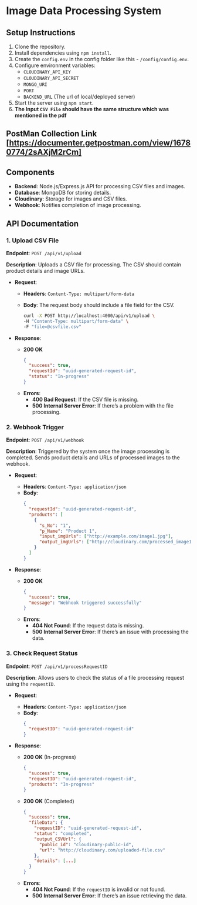 # Image Data Processing System

## Setup Instructions

1. Clone the repository.
2. Install dependencies using `npm install`.
3. Create the `config.env` in the config folder like this - `/config/config.env`.
4. Configure environment variables:
   - `CLOUDINARY_API_KEY`
   - `CLOUDINARY_API_SECRET`
   - `MONGO_URI`
   - `PORT`
   - `BACKEND_URL` (The url of local/deployed server)
5. Start the server using `npm start`.
6. **The Input `CSV File` should have the same structure which was mentioned in the pdf**

## PostMan Collection Link [https://documenter.getpostman.com/view/16780774/2sAXjM2rCm]

## Components

- **Backend**: Node.js/Express.js API for processing CSV files and images.
- **Database**: MongoDB for storing details.
- **Cloudinary**: Storage for images and CSV files.
- **Webhook**: Notifies completion of image processing.

## API Documentation

### **1. Upload CSV File**

**Endpoint**: `POST /api/v1/upload`

**Description**: Uploads a CSV file for processing. The CSV should contain product details and image URLs.

- **Request**:

  - **Headers**: `Content-Type: multipart/form-data`
  - **Body**: The request body should include a file field for the CSV.

    ```bash
    curl -X POST http://localhost:4000/api/v1/upload \
    -H "Content-Type: multipart/form-data" \
    -F "file=@csvfile.csv"
    ```

- **Response**:
  - **200 OK**
    ```json
    {
      "success": true,
      "requestId": "uuid-generated-request-id",
      "status": "In-progress"
    }
    ```
  - **Errors**:
    - **400 Bad Request**: If the CSV file is missing.
    - **500 Internal Server Error**: If there’s a problem with the file processing.

### **2. Webhook Trigger**

**Endpoint**: `POST /api/v1/webhook`

**Description**: Triggered by the system once the image processing is completed. Sends product details and URLs of processed images to the webhook.

- **Request**:

  - **Headers**: `Content-Type: application/json`
  - **Body**:
    ```json
    {
      "requestId": "uuid-generated-request-id",
      "products": [
        {
          "s_No": "1",
          "p_Name": "Product 1",
          "input_imgUrls": ["http://example.com/image1.jpg"],
          "output_imgUrls": ["http://cloudinary.com/processed_image1.jpg"]
        }
      ]
    }
    ```

- **Response**:
  - **200 OK**
    ```json
    {
      "success": true,
      "message": "Webhook triggered successfully"
    }
    ```
  - **Errors**:
    - **404 Not Found**: If the request data is missing.
    - **500 Internal Server Error**: If there’s an issue with processing the data.

### **3. Check Request Status**

**Endpoint**: `POST /api/v1/processRequestID`

**Description**: Allows users to check the status of a file processing request using the `requestID`.

- **Request**:

  - **Headers**: `Content-Type: application/json`
  - **Body**:
    ```json
    {
      "requestID": "uuid-generated-request-id"
    }
    ```

- **Response**:
  - **200 OK** (In-progress)
    ```json
    {
      "success": true,
      "requestID": "uuid-generated-request-id",
      "products": "In-progress"
    }
    ```
  - **200 OK** (Completed)
    ```json
    {
      "success": true,
      "fileData": {
        "requestID": "uuid-generated-request-id",
        "status": "completed",
        "output_CSVUrl": {
          "public_id": "cloudinary-public-id",
          "url": "http://cloudinary.com/uploaded-file.csv"
        },
        "details": [...]
      }
    }
    ```
  - **Errors**:
    - **404 Not Found**: If the `requestID` is invalid or not found.
    - **500 Internal Server Error**: If there’s an issue retrieving the data.
